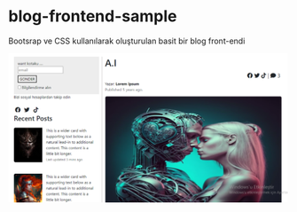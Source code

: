 # blog-frontend-sample
Bootsrap ve CSS kullanılarak oluşturulan basit bir blog front-endi 

![](github-screenshot/ss2.png)
